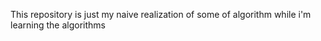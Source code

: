 This repository is just my naive realization of some of algorithm while i'm learning the algorithms
